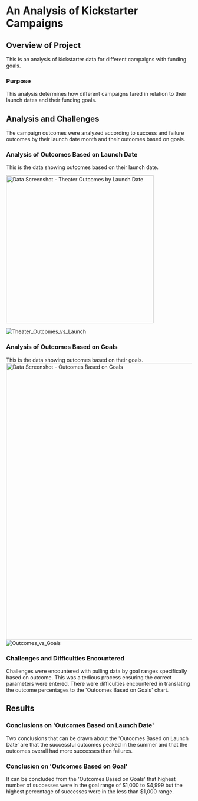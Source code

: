 # An Analysis of Kickstarter Campaigns
## Overview of Project
This is an analysis of kickstarter data for different campaigns with funding goals.
### Purpose
This analysis determines how different campaigns fared in relation to their launch dates and their funding goals.
## Analysis and Challenges
The campaign outcomes were analyzed according to success and failure outcomes by their launch date month and their outcomes based on goals.
### Analysis of Outcomes Based on Launch Date
This is the data showing outcomes based on their launch date.

<img width="400" alt="Data Screenshot - Theater Outcomes by Launch Date" src="https://user-images.githubusercontent.com/96451672/148578158-645d7024-ff3a-4ea2-b41a-4bbfd2df59f1.png">

![Theater_Outcomes_vs_Launch](https://user-images.githubusercontent.com/96451672/148579724-aa41d2d3-eae9-464c-afc9-229cea5b3b0d.png)

### Analysis of Outcomes Based on Goals
This is the data showing outcomes based on their goals.
<img width="750" alt="Data Screenshot - Outcomes Based on Goals" src="https://user-images.githubusercontent.com/96451672/148579471-587dbf2b-07ac-4f07-b9f7-2cc42ac0acee.png">
![Outcomes_vs_Goals](https://user-images.githubusercontent.com/96451672/148579821-a3fa735a-8605-4eb7-a254-3dbba666a2df.png)

### Challenges and Difficulties Encountered
Challenges were encountered with pulling data by goal ranges specifically based on outcome. This was a tedious process ensuring the correct parameters were entered. There were difficulties encountered in translating the outcome percentages to the 'Outcomes Based on Goals' chart.
## Results
### Conclusions on 'Outcomes Based on Launch Date'
Two conclusions that can be drawn about the 'Outcomes Based on Launch Date' are that the successful outcomes peaked in the summer and that the outcomes overall had more successes than failures.
### Conclusion on 'Outcomes Based on Goal'
It can be concluded from the 'Outcomes Based on Goals' that highest number of successes were in the goal range of $1,000 to $4,999 but the highest percentage of successes were in the less than $1,000 range.
